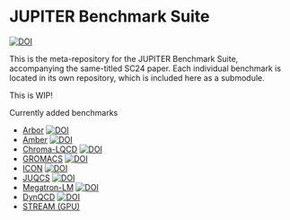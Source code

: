 # JUPITER Benchmark Suite

[![DOI](https://zenodo.org/badge/764615316.svg)](https://zenodo.org/badge/latestdoi/764615316)

This is the meta-repository for the JUPITER Benchmark Suite, accompanying the same-titled SC24 paper. Each individual benchmark is located in its own repository, which is included here as a submodule.

This is WIP!

Currently added benchmarks

* [Arbor](https://github.com/FZJ-JSC/jubench-arbor) [![DOI](https://zenodo.org/badge/828211506.svg)](https://zenodo.org/badge/latestdoi/828211506) 
* [Amber](https://github.com/FZJ-JSC/jubench-amber) [![DOI](https://zenodo.org/badge/828224087.svg)](https://zenodo.org/badge/latestdoi/828224087)
* [Chroma-LQCD](https://github.com/FZJ-JSC/jubench-chroma-lqcd) [![DOI](https://zenodo.org/badge/828231951.svg)](https://zenodo.org/badge/latestdoi/828231951)
* [GROMACS](https://github.com/FZJ-JSC/jubench-gromacs) [![DOI](https://zenodo.org/badge/831351357.svg)](https://zenodo.org/badge/latestdoi/831351357)
* [ICON](https://github.com/FZJ-JSC/jubench-icon) [![DOI](https://zenodo.org/badge/831374575.svg)](https://zenodo.org/badge/latestdoi/831374575)
* [JUQCS](https://github.com/FZJ-JSC/jubench-icon) [![DOI](https://zenodo.org/badge/831390044.svg)](https://zenodo.org/badge/latestdoi/831390044)
* [Megatron-LM](https://github.com/FZJ-JSC/jubench-megatron-lm) [![DOI](https://zenodo.org/badge/831394735.svg)](https://zenodo.org/badge/latestdoi/831394735)
* [DynQCD](https://github.com/FZJ-JSC/jubench-dynqcd) [![DOI](https://zenodo.org/badge/828238689.svg)](https://zenodo.org/badge/latestdoi/828238689)
* [STREAM (GPU)](https://github.com/FZJ-JSC/jubench-stream-gpu)